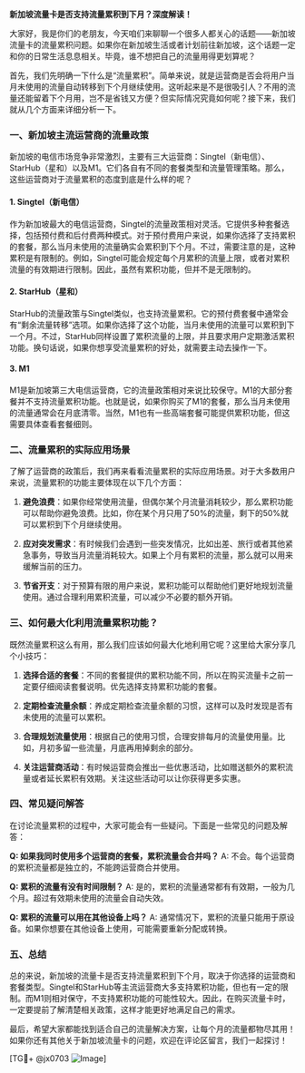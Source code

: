 **新加坡流量卡是否支持流量累积到下月？深度解读！**

大家好，我是你们的老朋友，今天咱们来聊聊一个很多人都关心的话题——新加坡流量卡的流量累积问题。如果你在新加坡生活或者计划前往新加坡，这个话题一定和你的日常生活息息相关。毕竟，谁不想把自己的流量用得更划算呢？

首先，我们先明确一下什么是“流量累积”。简单来说，就是运营商是否会将用户当月未使用的流量自动转移到下个月继续使用。这听起来是不是很吸引人？不用的流量还能留着下个月用，岂不是省钱又方便？但实际情况究竟如何呢？接下来，我们就从几个方面来详细分析一下。

### 一、新加坡主流运营商的流量政策

新加坡的电信市场竞争非常激烈，主要有三大运营商：Singtel（新电信）、StarHub（星和）以及M1。它们各自有不同的套餐类型和流量管理策略。那么，这些运营商对于流量累积的态度到底是什么样的呢？

#### 1. Singtel（新电信）
作为新加坡最大的电信运营商，Singtel的流量政策相对灵活。它提供多种套餐选择，包括预付费和后付费两种模式。对于预付费用户来说，如果你选择了支持累积的套餐，那么当月未使用的流量确实会累积到下个月。不过，需要注意的是，这种累积是有限制的。例如，Singtel可能会规定每个月累积的流量上限，或者对累积流量的有效期进行限制。因此，虽然有累积功能，但并不是无限制的。

#### 2. StarHub（星和）
StarHub的流量政策与Singtel类似，也支持流量累积。它的预付费套餐中通常会有“剩余流量转移”选项。如果你选择了这个功能，当月未使用的流量可以累积到下一个月。不过，StarHub同样设置了累积流量的上限，并且要求用户定期激活累积功能。换句话说，如果你想享受流量累积的好处，就需要主动去操作一下。

#### 3. M1
M1是新加坡第三大电信运营商，它的流量政策相对来说比较保守。M1的大部分套餐并不支持流量累积功能。也就是说，如果你购买了M1的套餐，那么当月未使用的流量通常会在月底清零。当然，M1也有一些高端套餐可能提供累积功能，但这需要具体查看套餐细则。

### 二、流量累积的实际应用场景

了解了运营商的政策后，我们再来看看流量累积的实际应用场景。对于大多数用户来说，流量累积的功能主要体现在以下几个方面：

1. **避免浪费**：如果你经常使用流量，但偶尔某个月流量消耗较少，那么累积功能可以帮助你避免浪费。比如，你在某个月只用了50%的流量，剩下的50%就可以累积到下个月继续使用。

2. **应对突发需求**：有时候我们会遇到一些突发情况，比如出差、旅行或者其他紧急事务，导致当月流量消耗较大。如果上个月有累积的流量，那么就可以用来缓解当前的压力。

3. **节省开支**：对于预算有限的用户来说，累积功能可以帮助他们更好地规划流量使用。通过合理利用累积流量，可以减少不必要的额外开销。

### 三、如何最大化利用流量累积功能？

既然流量累积这么有用，那么我们应该如何最大化地利用它呢？这里给大家分享几个小技巧：

1. **选择合适的套餐**：不同的套餐提供的累积功能不同，所以在购买流量卡之前一定要仔细阅读套餐说明。优先选择支持累积功能的套餐。

2. **定期检查流量余额**：养成定期检查流量余额的习惯，这样可以及时发现是否有未使用的流量可以累积。

3. **合理规划流量使用**：根据自己的使用习惯，合理安排每月的流量使用量。比如，月初多留一些流量，月底再用掉剩余的部分。

4. **关注运营商活动**：有时候运营商会推出一些优惠活动，比如赠送额外的累积流量或者延长累积有效期。关注这些活动可以让你获得更多实惠。

### 四、常见疑问解答

在讨论流量累积的过程中，大家可能会有一些疑问。下面是一些常见的问题及解答：

**Q: 如果我同时使用多个运营商的套餐，累积流量会合并吗？**
A: 不会。每个运营商的累积流量都是独立的，不能跨运营商合并使用。

**Q: 累积的流量有没有时间限制？**
A: 是的，累积的流量通常都有有效期，一般为几个月。超过有效期未使用的流量会自动失效。

**Q: 累积的流量可以用在其他设备上吗？**
A: 通常情况下，累积的流量只能用于原设备。如果你想要在其他设备上使用，可能需要重新分配或转换。

### 五、总结

总的来说，新加坡的流量卡是否支持流量累积到下个月，取决于你选择的运营商和套餐类型。Singtel和StarHub等主流运营商大多支持累积功能，但也有一定的限制。而M1则相对保守，不支持累积功能的可能性较大。因此，在购买流量卡时，一定要提前了解清楚相关政策，这样才能更好地满足自己的需求。

最后，希望大家都能找到适合自己的流量解决方案，让每个月的流量都物尽其用！如果你还有其他关于新加坡流量卡的问题，欢迎在评论区留言，我们一起探讨！

[TG💪+ @jx0703 ![Image](https://github.com/user-attachments/assets/dbca1d08-cadb-493c-b0ec-ad6f7a83f270)]